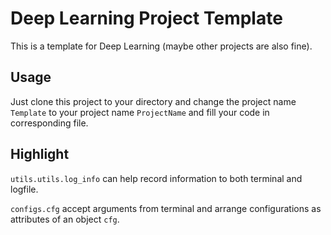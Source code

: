 
# Deep Learning Project Template

This is a template for Deep Learning (maybe other projects are also fine).

## Usage

Just clone this project to your directory and change the project name `Template` to your project name `ProjectName` and fill your code in corresponding file. 

## Highlight

`utils.utils.log_info` can help record information to both terminal and logfile.

`configs.cfg` accept arguments from terminal and arrange configurations as attributes of an object `cfg`.
